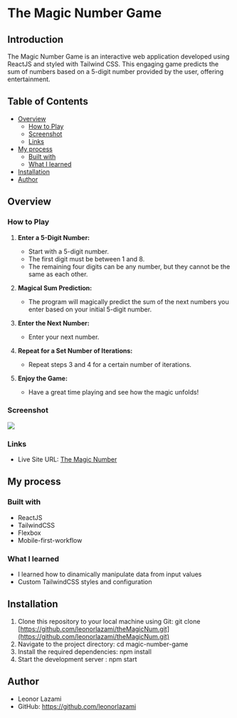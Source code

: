 # The Magic Number Game

## Introduction

The Magic Number Game is an interactive web application developed using ReactJS and styled with Tailwind CSS. This engaging game predicts the sum of numbers based on a 5-digit number provided by the user, offering entertainment.

## Table of Contents

- [Overview](#overview)
  - [How to Play](#how-to-play)
  - [Screenshot](#screenshot)
  - [Links](#links)
- [My process](#my-process)
  - [Built with](#built-with)
  - [What I learned](#what-i-learned)
- [Installation](#installation)
- [Author](#author)


## Overview

### How to Play

1. **Enter a 5-Digit Number:**
   - Start with a 5-digit number.
   - The first digit must be between 1 and 8.
   - The remaining four digits can be any number, but they cannot be the same as each other.

2. **Magical Sum Prediction:**
   - The program will magically predict the sum of the next numbers you enter based on your initial 5-digit number.

3. **Enter the Next Number:**
   - Enter your next number.

4. **Repeat for a Set Number of Iterations:**
   - Repeat steps 3 and 4 for a certain number of iterations.

5. **Enjoy the Game:**
   - Have a great time playing and see how the magic unfolds!
  
### Screenshot

![](https://i.imgur.com/Ev4p0Z9.png)

### Links

- Live Site URL: [The Magic Number](https://the-magic-num.vercel.app/)

## My process

### Built with
- ReactJS
- TailwindCSS
- Flexbox
- Mobile-first-workflow

### What I learned
- I learned how to dinamically manipulate data from input values
- Custom TailwindCSS styles and configuration

## Installation

1. Clone this repository to your local machine using Git: git clone [https://github.com/leonorlazami/theMagicNum.git](https://github.com/leonorlazami/theMagicNum.git)
2. Navigate to the project directory: cd magic-number-game
3. Install the required dependencies: npm install
4. Start the development server : npm start

## Author

- Leonor Lazami
- GitHub: https://github.com/leonorlazami
